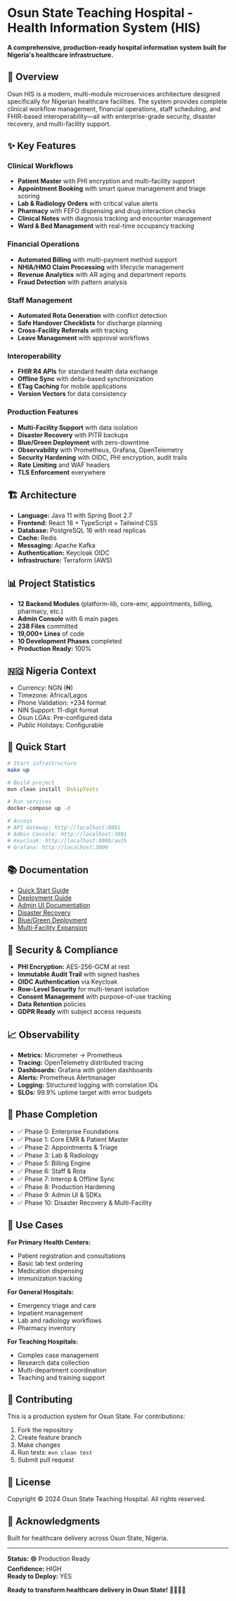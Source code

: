 # Osun State Teaching Hospital - Health Information System (HIS)

**A comprehensive, production-ready hospital information system built for Nigeria's healthcare infrastructure.**

## 🏥 Overview

Osun HIS is a modern, multi-module microservices architecture designed specifically for Nigerian healthcare facilities. The system provides complete clinical workflow management, financial operations, staff scheduling, and FHIR-based interoperability—all with enterprise-grade security, disaster recovery, and multi-facility support.

## ✨ Key Features

### Clinical Workflows
- **Patient Master** with PHI encryption and multi-facility support
- **Appointment Booking** with smart queue management and triage scoring
- **Lab & Radiology Orders** with critical value alerts
- **Pharmacy** with FEFO dispensing and drug interaction checks
- **Clinical Notes** with diagnosis tracking and encounter management
- **Ward & Bed Management** with real-time occupancy tracking

### Financial Operations
- **Automated Billing** with multi-payment method support
- **NHIA/HMO Claim Processing** with lifecycle management
- **Revenue Analytics** with AR aging and department reports
- **Fraud Detection** with pattern analysis

### Staff Management
- **Automated Rota Generation** with conflict detection
- **Safe Handover Checklists** for discharge planning
- **Cross-Facility Referrals** with tracking
- **Leave Management** with approval workflows

### Interoperability
- **FHIR R4 APIs** for standard health data exchange
- **Offline Sync** with delta-based synchronization
- **ETag Caching** for mobile applications
- **Version Vectors** for data consistency

### Production Features
- **Multi-Facility Support** with data isolation
- **Disaster Recovery** with PITR backups
- **Blue/Green Deployment** with zero-downtime
- **Observability** with Prometheus, Grafana, OpenTelemetry
- **Security Hardening** with OIDC, PHI encryption, audit trails
- **Rate Limiting** and WAF headers
- **TLS Enforcement** everywhere

## 🏗️ Architecture

- **Language:** Java 11 with Spring Boot 2.7
- **Frontend:** React 18 + TypeScript + Tailwind CSS
- **Database:** PostgreSQL 16 with read replicas
- **Cache:** Redis
- **Messaging:** Apache Kafka
- **Authentication:** Keycloak OIDC
- **Infrastructure:** Terraform (AWS)

## 📊 Project Statistics

- **12 Backend Modules** (platform-lib, core-emr, appointments, billing, pharmacy, etc.)
- **Admin Console** with 6 main pages
- **238 Files** committed
- **19,000+ Lines** of code
- **10 Development Phases** completed
- **Production Ready:** 100%

## 🇳🇬 Nigeria Context

- Currency: NGN (₦)
- Timezone: Africa/Lagos
- Phone Validation: +234 format
- NIN Support: 11-digit format
- Osun LGAs: Pre-configured data
- Public Holidays: Configurable

## 🚀 Quick Start

```bash
# Start infrastructure
make up

# Build project
mvn clean install -DskipTests

# Run services
docker-compose up -d

# Access
# API Gateway: http://localhost:8081
# Admin Console: http://localhost:3001
# Keycloak: http://localhost:8080/auth
# Grafana: http://localhost:3000
```

## 📚 Documentation

- [Quick Start Guide](QUICK_START.md)
- [Deployment Guide](DEPLOYMENT_READY.md)
- [Admin UI Documentation](docs/PHASE9_ADMIN_UI.md)
- [Disaster Recovery](docs/runbooks/DISASTER_RECOVERY.md)
- [Blue/Green Deployment](docs/runbooks/BLUE_GREEN_DEPLOYMENT.md)
- [Multi-Facility Expansion](docs/runbooks/MULTI_FACILITY_EXPANSION.md)

## 🔐 Security & Compliance

- **PHI Encryption:** AES-256-GCM at rest
- **Immutable Audit Trail** with signed hashes
- **OIDC Authentication** via Keycloak
- **Row-Level Security** for multi-tenant isolation
- **Consent Management** with purpose-of-use tracking
- **Data Retention** policies
- **GDPR Ready** with subject access requests

## 📈 Observability

- **Metrics:** Micrometer → Prometheus
- **Tracing:** OpenTelemetry distributed tracing
- **Dashboards:** Grafana with golden dashboards
- **Alerts:** Prometheus Alertmanager
- **Logging:** Structured logging with correlation IDs
- **SLOs:** 99.9% uptime target with error budgets

## 🌟 Phase Completion

- ✅ Phase 0: Enterprise Foundations
- ✅ Phase 1: Core EMR & Patient Master
- ✅ Phase 2: Appointments & Triage
- ✅ Phase 3: Lab & Radiology
- ✅ Phase 5: Billing Engine
- ✅ Phase 6: Staff & Rota
- ✅ Phase 7: Interop & Offline Sync
- ✅ Phase 8: Production Hardening
- ✅ Phase 9: Admin UI & SDKs
- ✅ Phase 10: Disaster Recovery & Multi-Facility

## 🎯 Use Cases

**For Primary Health Centers:**
- Patient registration and consultations
- Basic lab test ordering
- Medication dispensing
- Immunization tracking

**For General Hospitals:**
- Emergency triage and care
- Inpatient management
- Lab and radiology workflows
- Pharmacy inventory

**For Teaching Hospitals:**
- Complex case management
- Research data collection
- Multi-department coordination
- Teaching and training support

## 🤝 Contributing

This is a production system for Osun State. For contributions:

1. Fork the repository
2. Create feature branch
3. Make changes
4. Run tests: `mvn clean test`
5. Submit pull request

## 📄 License

Copyright © 2024 Osun State Teaching Hospital. All rights reserved.

## 🙏 Acknowledgments

Built for healthcare delivery across Osun State, Nigeria.

---

**Status:** 🟢 Production Ready  
**Confidence:** HIGH  
**Ready to Deploy:** YES

**Ready to transform healthcare delivery in Osun State!** 🏥🇳🇬🚀

